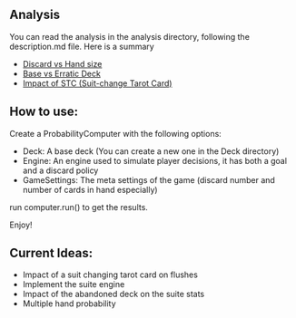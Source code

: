 ## Analysis

You can read the analysis in the analysis directory, following the description.md file.
Here is a summary

- [Discard vs Hand size](analysis/chapter_1/description.md)
- [Base vs Erratic Deck](analysis/chapter_2/description.md)
- [Impact of STC (Suit-change Tarot Card)](analysis/chapter_3/description.md)

## How to use:

Create a ProbabilityComputer with the following options:
- Deck: A base deck (You can create a new one in the Deck directory)
- Engine: An engine used to simulate player decisions, it has both a goal and a discard policy
- GameSettings: The meta settings of the game (discard number and number of cards in hand especially)

run computer.run() to get the results. 

Enjoy!

## Current Ideas:

- Impact of a suit changing tarot card on flushes
- Implement the suite engine
- Impact of the abandoned deck on the suite stats
- Multiple hand probability

